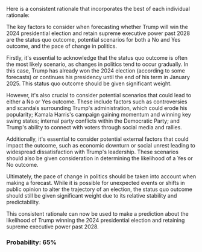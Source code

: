 Here is a consistent rationale that incorporates the best of each individual rationale:

The key factors to consider when forecasting whether Trump will win the 2024 presidential election and retain supreme executive power past 2028 are the status quo outcome, potential scenarios for both a No and Yes outcome, and the pace of change in politics.

Firstly, it's essential to acknowledge that the status quo outcome is often the most likely scenario, as changes in politics tend to occur gradually. In this case, Trump has already won the 2024 election (according to some forecasts) or continues his presidency until the end of his term in January 2025. This status quo outcome should be given significant weight.

However, it's also crucial to consider potential scenarios that could lead to either a No or Yes outcome. These include factors such as controversies and scandals surrounding Trump's administration, which could erode his popularity; Kamala Harris's campaign gaining momentum and winning key swing states; internal party conflicts within the Democratic Party; and Trump's ability to connect with voters through social media and rallies.

Additionally, it's essential to consider potential external factors that could impact the outcome, such as economic downturn or social unrest leading to widespread dissatisfaction with Trump's leadership. These scenarios should also be given consideration in determining the likelihood of a Yes or No outcome.

Ultimately, the pace of change in politics should be taken into account when making a forecast. While it is possible for unexpected events or shifts in public opinion to alter the trajectory of an election, the status quo outcome should still be given significant weight due to its relative stability and predictability.

This consistent rationale can now be used to make a prediction about the likelihood of Trump winning the 2024 presidential election and retaining supreme executive power past 2028.

### Probability: 65%